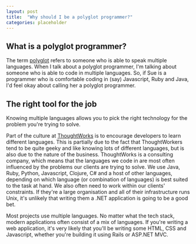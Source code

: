 ```yaml
---
layout: post
title:  "Why should I be a polyglot programmer?"
categories: placeholder
---
```


## What is a polyglot programmer?

The term [polyglot](http://en.wiktionary.org/wiki/polyglot) refers to someone who is able to speak multiple languages. When I talk about a polyglot programmer, I'm talking about someone who is able to code in multiple languages. So, if Sue is a programmer who is comfortable coding in (say) Javascript, Ruby and Java, I'd feel okay about calling her a polyglot programmer.

## The right tool for the job

Knowing multiple languages allows you to pick the right technology for the problem you're trying to solve.

Part of the culture at [ThoughtWorks](www.thoughtworks.com) is to encourage developers to learn different languages. This is partially due to the fact that ThoughtWorkers tend to be quite geeky and like knowing lots of different languages, but is also due to the nature of the business. ThoughtWorks is a consulting company, which means that the languages we code in are most often influenced by the problems our clients are trying to solve. We use Java, Ruby, Python, Javascript, Clojure, C# and a host of other languages, depending on which language (or combination of languages) is best suited to the task at hand. We also often need to work within our clients' constraints. If they're a large organisation and all of their infrastructure runs Unix, it's unlikely that writing them a .NET application is going to be a good bet.

Most projects use multiple languages. No matter what the tech stack, modern applications often consist of a mix of languages. If you're writing a web application, it's very likely that you'll be writing some HTML, CSS and Javascript, whether you're building it using Rails or ASP.NET MVC.

